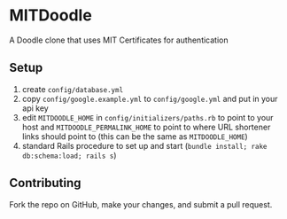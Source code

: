 # MITDoodle

A Doodle clone that uses MIT Certificates for authentication


## Setup

1. create `config/database.yml`
2. copy `config/google.example.yml` to `config/google.yml` and put in your api key
3. edit `MITDOODLE_HOME` in `config/initializers/paths.rb` to point to your host and `MITDOODLE_PERMALINK_HOME` to point to where URL shortener links should point to (this can be the same as `MITDOODLE_HOME`)
4. standard Rails procedure to set up and start (`bundle install; rake db:schema:load; rails s`)

## Contributing

Fork the repo on GitHub, make your changes, and submit a pull request.